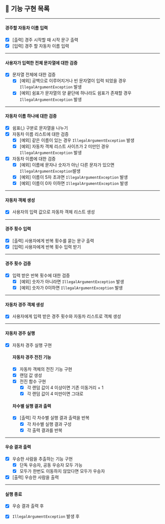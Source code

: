 ## 🚀 기능 구현 목록

- - -

#### 경주할 자동차 이름 입력

- [X] [출력] 경주 시작할 때 시작 문구 출력
- [X] [입력] 경주 할 자동차 이름 입력

- - -

#### 사용자가 입력한 전체 문자열에 대한 검증

- [X] 문자열 전체에 대한 검증
    - [X] [예외] 공백으로 이루어지거나 빈 문자열이 입력 되었을 경우 `IllegalArgumentException` 발생
    - [X] [예외] 쉼표가 문자열의 양 끝단에 하나라도 쉼표가 존재할 경우 `IllegalArgumentException` 발생

- - -

#### 자동차 이름 하나에 대한 검증

- [X] 쉼표(,) 구분로 문자열을 나누기
- [x] 자동차 이름 리스트에 대한 검증
    - [X] [예외] 같은 이름이 있는 경우 `IllegalArgumentException` 발생
    - [X] [예외] 자동차 객체 리스트 사이즈가 2 미만인 경우 `IllegalArgumentException` 발생
- [X] 자동차 이름에 대한 검증
    - [X] [예외] 이름에 문자나 숫자가 아닌 다른 문자가 있으면 `IllegalArgumentException`발생
    - [X] [예외] 이름이 5자 초과면 `IllegalArgumentException` 발생
    - [X] [예외] 이름이 0자 이하면 `IllegalArgumentException` 발생

- - -

#### 자동차 객체 생성

- [X] 사용자의 입력 값으로 자동차 객체 리스트 생성

- - -

#### 경주 횟수 입력

- [X] [출력] 사용자에게 반복 횟수를 묻는 문구 출력
- [X] [입력] 사용자에게 반복 횟수 입력 받기

- - -

#### 경주 횟수 검증

- [X] 입력 받은 반복 횟수에 대한 검증
    - [X] [예외] 숫자가 아니라면 `IllegalArgumentException` 발생
    - [X] [예외] 숫자가 0이하면 `IllegalArgumentException` 발생

- - -

#### 자동차 경주 객체 생성

- [X] 사용자에게 입력 받은 경주 횟수와 자동차 리스트로 객체 생성

- - -

#### 자동차 경주 실행

- [X] 자동차 경주 실행 구현
  #### 자동차 경주 전진 기능
    - [X] 자동차 객체의 전진 기능 구현
    - [X] 랜덤 값 생성
    - [X] 전진 함수 구현
        - [X] 각 랜덤 값이 4 이상이면 기존 이동거리 + 1
        - [X] 각 랜덤 값이 4 미만이면 그대로
  #### 차수별 실행 결과 출력
    - [X] [출력] 각 차수별 실행 결과 출력을 반복
        - [X] 각 차수별 실행 결과 구성
        - [X] 각 출력 결과를 반복

- - -

#### 우승 결과 출력

- [X] 우승한 사람을 추출하는 기능 구현
    - [X] 단독 우승자, 공동 우승자 모두 가능
    - [X] 모두가 한번도 이동하지 않았다면 모두가 우승자
- [X] [출력] 우승한 사람을 출력

- - -

#### 실행 종료

- [X] 우승 결과 출력 후
- [X] `IllegalArgumentException` 발생 후

